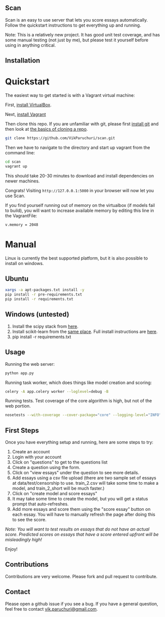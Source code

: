 Scan
-----------------------------------------

Scan is an easy to use server that lets you score essays automatically.  Follow the quickstart instructions to get everything up and running.

Note:  This is a relatively new project.  It has good unit test coverage, and has some manual testing (not just by me), but please test it yourself before using in anything critical.

Installation
-----------------------------------------

# Quickstart

The easiest way to get started is with a Vagrant virtual machine:

First, [install VirtualBox](https://www.virtualbox.org/wiki/Downloads).

Next, [install Vagrant](http://www.vagrantup.com/downloads)

Then clone this repo.  If you are unfamiliar with git, please first [install git](http://git-scm.com/book/en/Getting-Started-Installing-Git) and then look at [the basics of cloning a repo](http://git-scm.com/book/en/Git-Basics-Getting-a-Git-Repository).

```sh
git clone https://github.com/VikParuchuri/scan.git
```

Then we have to navigate to the directory and start up vagrant from the command line:

```sh
cd scan
vagrant up
```

This should take 20-30 minutes to download and install dependencies on newer machines.

Congrats!  Visiting `http://127.0.0.1:5000` in your browser will now let you use Scan.

If you find yourself running out of memory on the virtualbox (if models fail to build), you will want to increase available memory by editing this line in the VagrantFile:

```sh
v.memory = 2048
```

# Manual

Linux is currently the best supported platform, but it is also possible to install on windows.

## Ubuntu

```sh
xargs -a apt-packages.txt install -y
pip install -r pre-requirements.txt
pip install -r requirements.txt
```

## Windows (untested)

1. Install the scipy stack from [here](http://www.lfd.uci.edu/~gohlke/pythonlibs/#scipy-stack).
2. Install scikit-learn from the [same place](http://www.lfd.uci.edu/~gohlke/pythonlibs/#scikit-learn).  Full install instructions are [here](http://scikit-learn.org/0.9/install.html).
3. pip install -r requirements.txt

## Usage

Running the web server:

```sh
python app.py
```

Running task worker, which does things like model creation and scoring:

```sh
celery -A app.celery worker --loglevel=debug -B
```

Running tests.  Test coverage of the core algorithm is high, but not of the web portion.

```sh
nosetests --with-coverage --cover-package="core" --logging-level="INFO"
```

First Steps
-----------------------------------------

Once you have everything setup and running, here are some steps to try:

1. Create an account
2. Login with your account
3. Click on "questions" to get to the questions list
4. Create a question using the form.
5. Click on "view essays" under the question to see more details.
6. Add essays using a csv file upload (there are two sample set of essays at data/test/censorship to use.  train_2.csv will take some time to make a model, and train_2_short will be much faster.)
7. Click on "create model and score essays"
8. It may take some time to create the model, but you will get a status prompt that auto-refreshes.
9. Add more essays and score them using the "score essay" button on each essay.  You will have to manually refresh the page after doing this to see the score.

*Note:  You will want to test results on essays that do not have an actual score.  Predicted scores on essays that have a score entered upfront will be misleadingly high!*

Enjoy!

Contributions
--------------------------------------------

Contributions are very welcome.  Please fork and pull request to contribute.

Contact
--------------------------------------------

Please open a github issue if you see a bug.  If you have a general question, feel free to contact vik.paruchuri@gmail.com.